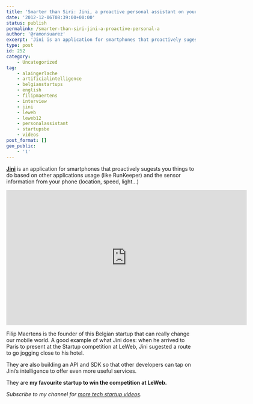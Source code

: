 ```yaml
---
title: 'Smarter than Siri: Jini, a proactive personal assistant on your smartphone'
date: '2012-12-06T08:39:00+00:00'
status: publish
permalink: /smarter-than-siri-jini-a-proactive-personal-a
author: '@ramonsuarez'
excerpt: 'Jini is an application for smartphones that proactively sugests you things to do based on other applications usage (like RunKeeper) and the sensor information from your phone (location, speed, light...) Filip Maertens is the founder of this Belgia...'
type: post
id: 252
category:
    - Uncategorized
tag:
    - alaingerlache
    - artificialintelligence
    - belgianstartups
    - english
    - filipmaertens
    - interview
    - jini
    - leweb
    - leweb12
    - personalassistant
    - startupsbe
    - videos
post_format: []
geo_public:
    - '1'
---
```

**[Jini](http://getjini.com "smartphone artificial intelligence assistant")** is an application for smartphones that proactively sugests you things to do based on other applications usage (like RunKeeper) and the sensor information from your phone (location, speed, light…)

<span class="embed-youtube" style="text-align:center; display: block;"><iframe allowfullscreen="true" class="youtube-player" height="360" loading="lazy" sandbox="allow-scripts allow-same-origin allow-popups allow-presentation" src="https://www.youtube.com/embed/AVPREYxFxC4?version=3&rel=1&showsearch=0&showinfo=1&iv_load_policy=1&fs=1&hl=en-US&autohide=2&wmode=transparent" style="border:0;" width="640"></iframe></span>

Filip Maertens is the founder of this Belgian startup that can really change our mobile world. A good example of what Jini does: when he arrived to Paris to present at the Startup competition at LeWeb, Jini sugested a route to go jogging close to his hotel.

They are also building an API and SDK so that other developers can tap on Jini’s intelligence to offer even more useful services.

They are **my favourite startup to win the competition at LeWeb.**

*Subscribe to my channel for [more tech startup videos](https://www.youtube.com/user/ramonsuarezv "tech startups and coworking").*